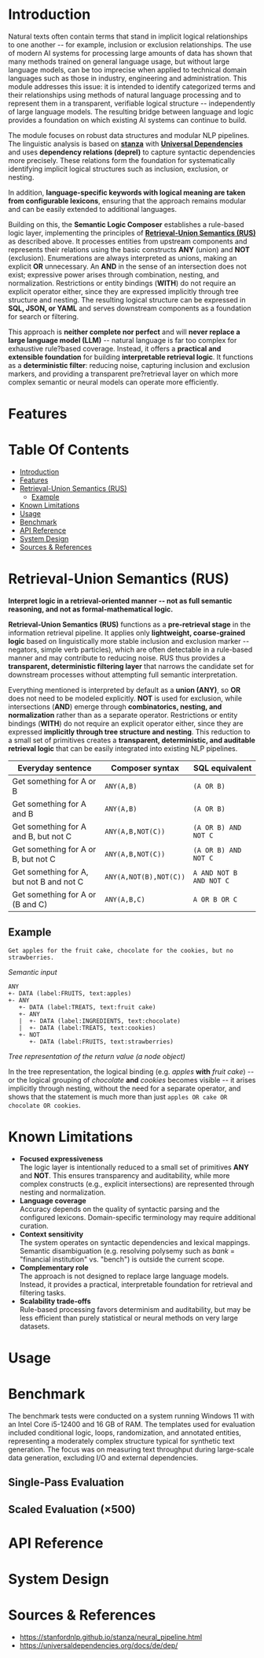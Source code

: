 # Introduction

Natural texts often contain terms that stand in implicit logical relationships
to one another -- for example, inclusion or exclusion relationships. The use of
modern AI systems for processing large amounts of data has shown that many
methods trained on general language usage, but without large language models,
can be too imprecise when applied to technical domain languages such as those
in industry, engineering and administration. This module addresses this issue:
it is intended to identify categorized terms and their relationships using
methods of natural language processing and to represent them in a transparent,
verifiable logical structure -- independently of large language models.
The resulting bridge between language and logic provides a foundation on which
existing AI systems can continue to build.

The module focuses on robust data structures and modular NLP pipelines. The
linguistic analysis is based on __[stanza](
    https://stanfordnlp.github.io/stanza/)__ with __[Universal Dependencies](
    https://universaldependencies.org/)__ and uses __dependency relations
(deprel)__ to capture syntactic dependencies more precisely. These relations
form the foundation for systematically identifying implicit logical structures
such as inclusion, exclusion, or nesting.

In addition, __language-specific keywords with logical meaning are taken from
configurable lexicons__, ensuring that the approach remains modular and can be
easily extended to additional languages.

Building on this, the __Semantic Logic Composer__ establishes a rule-based logic
layer, implementing the principles of __[Retrieval-Union Semantics (RUS)](
    #retrieval-union-semantics-rus)__ as described above. It processes entities
from upstream components and represents their relations using the basic
constructs __ANY__ (union) and __NOT__ (exclusion). Enumerations are always
interpreted as unions, making an explicit __OR__ unnecessary. An __AND__ in the
sense of an intersection does not exist; expressive power arises through
combination, nesting, and normalization. Restrictions or entity bindings
(__WITH__) do not require an explicit operator either, since they are expressed
implicitly through tree structure and nesting. The resulting logical structure
can be expressed in __SQL, JSON, or YAML__ and serves downstream components as a
foundation for search or filtering.

This approach is __neither complete nor perfect__ and will __never replace a
large language model (LLM)__ -- natural language is far too complex for
exhaustive rule?based coverage. Instead, it offers a __practical and extensible
foundation__ for building __interpretable retrieval logic__. It functions as a
__deterministic filter__: reducing noise, capturing inclusion and exclusion
markers, and providing a transparent pre?retrieval layer on which more complex
semantic or neural models can operate more efficiently.

# Features

# Table Of Contents

- [Introduction](#introduction)
- [Features](#features)
- [Retrieval-Union Semantics (RUS)](#retrieval-union-semantics-rus)
  - [Example](#example)
- [Known Limitations](#known-limitations)
- [Usage](#usage)
- [Benchmark](#benchmark)
- [API Reference](#api-reference)
- [System Design](#system-design)
- [Sources & References](#sources--references)

# Retrieval-Union Semantics (RUS)

__Interpret logic in a retrieval-oriented manner -- not as full semantic
reasoning, and not as formal-mathematical logic.__

__Retrieval-Union Semantics (RUS)__ functions as a __pre-retrieval stage__ in the
information retrieval pipeline. It applies only __lightweight, coarse-grained
logic__ based on linguistically more stable inclusion and exclusion marker --
negators, simple verb particles), which are often detectable in a rule-based
manner and may contribute to reducing noise. RUS thus provides a __transparent,
deterministic filtering layer__ that narrows the candidate set for downstream
processes without attempting full semantic interpretation.

Everything mentioned is interpreted by default as a __union (ANY)__, so __OR__
does not need to be modeled explicitly. __NOT__ is used for exclusion, while
intersections (__AND__) emerge through __combinatorics, nesting, and
normalization__ rather than as a separate operator. Restrictions or entity
bindings (__WITH__) do not require an explicit operator either, since they are
expressed __implicitly through tree structure and nesting__. This reduction to
a small set of primitives creates a __transparent, deterministic, and auditable
retrieval logic__ that can be easily integrated into existing NLP pipelines.

| Everyday sentence                        | Composer syntax        | SQL equivalent          |
|------------------------------------------|------------------------|-------------------------|
| Get something for A or B                 | `ANY(A,B)`             | `(A OR B)`              |
| Get something for A and B                | `ANY(A,B)`             | `(A OR B)`              |
| Get something for A and B, but not C     | `ANY(A,B,NOT(C))`      | `(A OR B) AND NOT C`    |
| Get something for A or B, but not C      | `ANY(A,B,NOT(C))`      | `(A OR B) AND NOT C`    |
| Get something for A, but not B and not C | `ANY(A,NOT(B),NOT(C))` | `A AND NOT B AND NOT C` |
| Get something for A or (B and C)         | `ANY(A,B,C)`           | `A OR B OR C`           |

## Example

```
Get apples for the fruit cake, chocolate for the cookies, but no strawberries.
```
_Semantic input_

```
ANY
+- DATA (label:FRUITS, text:apples)
+- ANY
   +- DATA (label:TREATS, text:fruit cake)
   +- ANY
   |  +- DATA (label:INGREDIENTS, text:chocolate)
   |  +- DATA (label:TREATS, text:cookies)
   +- NOT
      +- DATA (label:FRUITS, text:strawberries)
```
_Tree representation of the return value (a node object)_

In the tree representation, the logical binding (e.g. _apples_ __with__
_fruit cake_) -- or the logical grouping of _chocolate_ __and__ _cookies_
becomes visible -- it arises implicitly through nesting, without the need for a
separate operator, and shows that the statement is much more than just `apples
    OR cake OR chocolate OR cookies`.

# Known Limitations

- __Focused expressiveness__  
  The logic layer is intentionally reduced to a small set of primitives __ANY__
  and __NOT__. This ensures transparency and auditability, while more complex
  constructs (e.g., explicit intersections) are represented through nesting and
  normalization.
- __Language coverage__  
  Accuracy depends on the quality of syntactic parsing and the configured
  lexicons. Domain-specific terminology may require additional curation.
- __Context sensitivity__  
  The system operates on syntactic dependencies and lexical mappings. Semantic
  disambiguation (e.g. resolving polysemy such as _bank_ = "financial
  institution" vs. "bench") is outside the current scope.
- __Complementary role__  
  The approach is not designed to replace large language models. Instead, it
  provides a practical, interpretable foundation for retrieval and filtering
  tasks.
- __Scalability trade-offs__  
  Rule-based processing favors determinism and auditability, but may be less
  efficient than purely statistical or neural methods on very large datasets.

# Usage

# Benchmark

The benchmark tests were conducted on a system running Windows 11 with an Intel
Core i5-12400 and 16 GB of RAM. The templates used for evaluation included
conditional logic, loops, randomization, and annotated entities, representing a
moderately complex structure typical for synthetic text generation. The focus
was on measuring text throughput during large-scale data generation, excluding
I/O and external dependencies.

## Single-Pass Evaluation

## Scaled Evaluation (&times;500)

# API Reference

# System Design

# Sources & References
- https://stanfordnlp.github.io/stanza/neural_pipeline.html
- https://universaldependencies.org/docs/de/dep/
